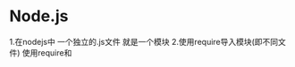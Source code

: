 # Node.js
1.在nodejs中 一个独立的.js文件 就是一个模块
2.使用require导入模块(即不同文件)
	使用require和<script>的区别：
		<script>引入的整个文件 最大环境里的变量都是全局变量 且顶层变量window会共享
		nodejs里 如果想共享变量 需要人为设定 可以在模块限制能获取哪些变量(可以自定义模块里的变量是否对外公开 公开哪几个)
3.node里的顶层对象不再是window而是global，没有window也没有document
4.引入文件：一定要使用./ 表示当前目录 nodejs里可以省略.js后缀

5.知识补充：AMD和CMD规范 https://www.zhihu.com/question/20351507
	前端js被浏览器限制 没有权利操作文件 所以在读写时都是在服务器端 但这样的操作非常耗时且容易报错 所以在前端是不适合用同步加载方式的 故而要使用异步加载
	require.js
	common.js

6.npm初始化：npm init --- package name :(demo)默认是demo 自己在后面写名字就会修改名字 注意名字不要全数字 不要有大写字母不要有中文 如果不要设置什么说明 则一路回车 或直接npm init -y可以自动回车 完毕以后也可找到package.json文件修改

7.安装npm模块：比如安装全局的本地的webpack模块 npm intall webpack -g 使得在在任意文件都可以使用webpack的命令
npm install koa --save(--save安装的会自动写入到package.json文件里 增加一个依赖 dependencies:模块名 写入这个依赖，是因为该模块是生产环境也要使用的模块，将来项目上线也要使用到，必须使用--save)
如果模块只用于开发环境使用：npm install Koa-router --save-dev安装后 在package.json里会增加 devDependencies:koa-router...
还可以手动创建dependences属性 首先npm init -- 然后只要手写的属性和模块一样的就可以 -- 最后npm i就会自动去下载了

8.每次可以安装多个模块： npm install koa-cors koa-body koa-parser --save
简写：npm i = npm install
    --save = -S
    -dev = -D
9.安装指定版本
	npm i koa@xxx(版本号) 
10.发布包
	进入文件夹
	初始化npm init
	可以修改包名，版本号，描述，作者等等
	添加一个index.js文件 调用自己写的模块
	注册并上传包到npm官网 
		官网注册
		terminal注册：npm adducer -- password -- email这种方法不是太方便
	登陆npm官网
		npm login -- username -- password -- email
		登录成功以后，进入文件，上传:npm publish
	上传成功后，可以进行测试: npm i -S 包名
11.删除包
	只能删除半小时内上传的包 超过半小时就无法再删除了!!!也无法改名
	npm unpublish  包名 --force
12.淘宝镜像 cnpm
	因为npm服务器在国外 下载包比较慢 可以使用淘宝镜像的cnpm 安装方法在淘宝npm镜像官网
	$ npm install -g cnpm --registry=https://registry.npm.taobao.org
	如果使用这行命令报错 在最前面加上sudo获取到管理员权限即可
	如果实在遇到cnpm安装报错 就使用npm

补充:mac terminal常用命令：
	pwd 当前工作目录
	cd 进root
	cd foldername 进入文件夹
	cd .. 上级目录
	cd - 上一个访问的目录
	cd ~ 返回root
	rm foldername 删除文件夹
	cat folder name 查看文件
	ls 列出目录下所有文件
	ls -ah列出目录下所有文件 包括隐藏文件
	mldiv 新建文件夹
	command+c 中断执行
	i 编辑状态
	esc 退出编辑状态
	:wq 保存并退出
mac 快捷键：
    control + shift + 下 = 复制并粘贴至下一行	
	
	13.fs文件操作
	   1 读取文件 fs.readFile("第一个参数写文件路径", 第二个参数是回调函数funcition(err,data){});读取文件的过程默认是异步的，因为I/O操作在cpu中很费时所以要异步操作。如果要同步读取，使用readFileSync
	   node.js里回调函数遵循错误优先的原则

* [ ] 安装cors 2以上版本
npm i @koa/cors@2 --save


前后端分离：
    由前端决定 哪些显示哪些隐藏 比如登录和未登录时候的显示 后端提供接口给前端 不再只是后端渲染 前端通过ajax请求后端
    
    
博客：
    对用户的操作 /user
    登录 /user/login
    注册 /user/register
    退出 /user/logout
    
    超级管理员 --> 
    删除用户 delete/user请求地址-带上需要删除的用户id
    新增用户 post/user     